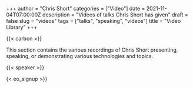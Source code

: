 +++
author = "Chris Short"
categories = ["Video"]
date = 2021-11-04T07:00:00Z
description = "Videos of talks Chris Short has given"
draft = false
slug = "videos"
tags = ["talks", "speaking", "videos"]
title = "Video Library"
+++

{{< carbon >}}

This section contains the various recordings of Chris Short presenting, speaking, or demonstrating various technologies and topics.

{{< speaker >}}

{< eo_signup >}}